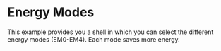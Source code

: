 # Energy Modes
This example provides you a shell in which you can select the different energy modes (EM0-EM4). Each mode saves more energy.
